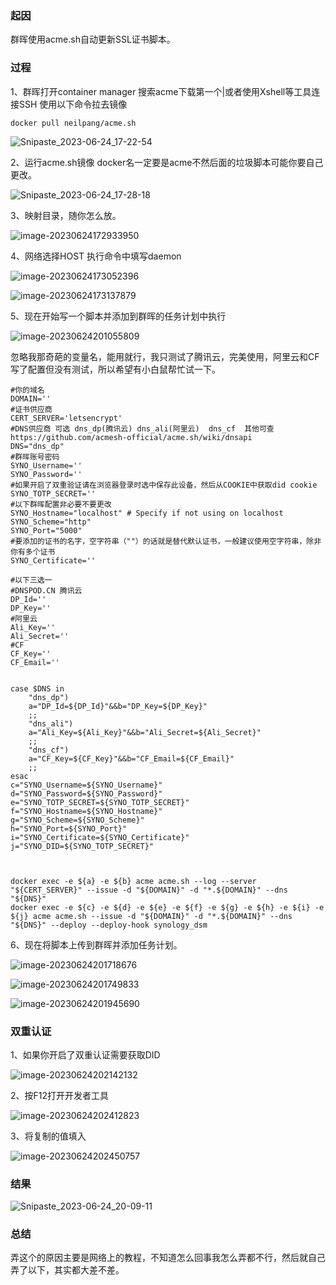 ### 起因

群晖使用acme.sh自动更新SSL证书脚本。

### 过程

1、群晖打开container manager 搜索acme下载第一个|或者使用Xshell等工具连接SSH 使用以下命令拉去镜像

```
docker pull neilpang/acme.sh
```

![Snipaste_2023-06-24_17-22-54](https://guaimiu-1251795976.cos.ap-chengdu.myqcloud.com/img/Snipaste_2023-06-24_17-22-54.png)

2、运行acme.sh镜像 docker名一定要是acme不然后面的垃圾脚本可能你要自己更改。

![Snipaste_2023-06-24_17-28-18](https://guaimiu-1251795976.cos.ap-chengdu.myqcloud.com/img/Snipaste_2023-06-24_17-28-18.png)

3、映射目录，随你怎么放。

![image-20230624172933950](https://guaimiu-1251795976.cos.ap-chengdu.myqcloud.com/img/image-20230624172933950.png)

4、网络选择HOST 执行命令中填写daemon

![image-20230624173052396](https://guaimiu-1251795976.cos.ap-chengdu.myqcloud.com/img/image-20230624173052396.png)

![image-20230624173137879](https://guaimiu-1251795976.cos.ap-chengdu.myqcloud.com/img/image-20230624173137879.png)

5、现在开始写一个脚本并添加到群晖的任务计划中执行

![image-20230624201055809](https://guaimiu-1251795976.cos.ap-chengdu.myqcloud.com/img/image-20230624201055809.png)

忽略我那奇葩的变量名，能用就行，我只测试了腾讯云，完美使用，阿里云和CF写了配置但没有测试，所以希望有小白鼠帮忙试一下。

```
#你的域名
DOMAIN=''
#证书供应商
CERT_SERVER='letsencrypt'
#DNS供应商 可选 dns_dp(腾讯云) dns_ali(阿里云)  dns_cf  其他可查https://github.com/acmesh-official/acme.sh/wiki/dnsapi
DNS="dns_dp"
#群晖账号密码
SYNO_Username=''
SYNO_Password=''
#如果开启了双重验证请在浏览器登录时选中保存此设备，然后从COOKIE中获取did cookie
SYNO_TOTP_SECRET=''
#以下群晖配置非必要不要更改
SYNO_Hostname="localhost" # Specify if not using on localhost
SYNO_Scheme="http"
SYNO_Port="5000"
#要添加的证书的名字，空字符串（""）的话就是替代默认证书，一般建议使用空字符串，除非你有多个证书
SYNO_Certificate='' 

#以下三选一
#DNSPOD.CN 腾讯云
DP_Id=''
DP_Key=''
#阿里云
Ali_Key=''
Ali_Secret=''
#CF
CF_Key=''
CF_Email=''


case $DNS in 
    "dns_dp")
    a="DP_Id=${DP_Id}"&&b="DP_Key=${DP_Key}"
    ;;
    "dns_ali")
    a="Ali_Key=${Ali_Key}"&&b="Ali_Secret=${Ali_Secret}"
    ;;
    "dns_cf")
    a="CF_Key=${CF_Key}"&&b="CF_Email=${CF_Email}"
    ;;
esac
c="SYNO_Username=${SYNO_Username}"
d="SYNO_Password=${SYNO_Password}"
e="SYNO_TOTP_SECRET=${SYNO_TOTP_SECRET}"
f="SYNO_Hostname=${SYNO_Hostname}"
g="SYNO_Scheme=${SYNO_Scheme}"
h="SYNO_Port=${SYNO_Port}"
i="SYNO_Certificate=${SYNO_Certificate}"
j="SYNO_DID=${SYNO_TOTP_SECRET}"



docker exec -e ${a} -e ${b} acme acme.sh --log --server "${CERT_SERVER}" --issue -d "${DOMAIN}" -d "*.${DOMAIN}" --dns "${DNS}" 
docker exec -e ${c} -e ${d} -e ${e} -e ${f} -e ${g} -e ${h} -e ${i} -e ${j} acme acme.sh --issue -d "${DOMAIN}" -d "*.${DOMAIN}" --dns "${DNS}" --deploy --deploy-hook synology_dsm 

```

6、现在将脚本上传到群晖并添加任务计划。

![image-20230624201718676](https://guaimiu-1251795976.cos.ap-chengdu.myqcloud.com/img/image-20230624201718676.png)

![image-20230624201749833](https://guaimiu-1251795976.cos.ap-chengdu.myqcloud.com/img/image-20230624201749833.png)

![image-20230624201945690](https://guaimiu-1251795976.cos.ap-chengdu.myqcloud.com/img/image-20230624201945690.png)

### 双重认证

1、如果你开启了双重认证需要获取DID

![image-20230624202142132](https://guaimiu-1251795976.cos.ap-chengdu.myqcloud.com/img/image-20230624202142132.png)

2、按F12打开开发者工具

<img src="https://guaimiu-1251795976.cos.ap-chengdu.myqcloud.com/img/image-20230624202412823.png" alt="image-20230624202412823" />

3、将复制的值填入

![image-20230624202450757](https://guaimiu-1251795976.cos.ap-chengdu.myqcloud.com/img/image-20230624202450757.png)

### 结果

![Snipaste_2023-06-24_20-09-11](https://guaimiu-1251795976.cos.ap-chengdu.myqcloud.com/img/Snipaste_2023-06-24_20-09-11.png)

### 总结

弄这个的原因主要是网络上的教程，不知道怎么回事我怎么弄都不行，然后就自己弄了以下，其实都大差不差。